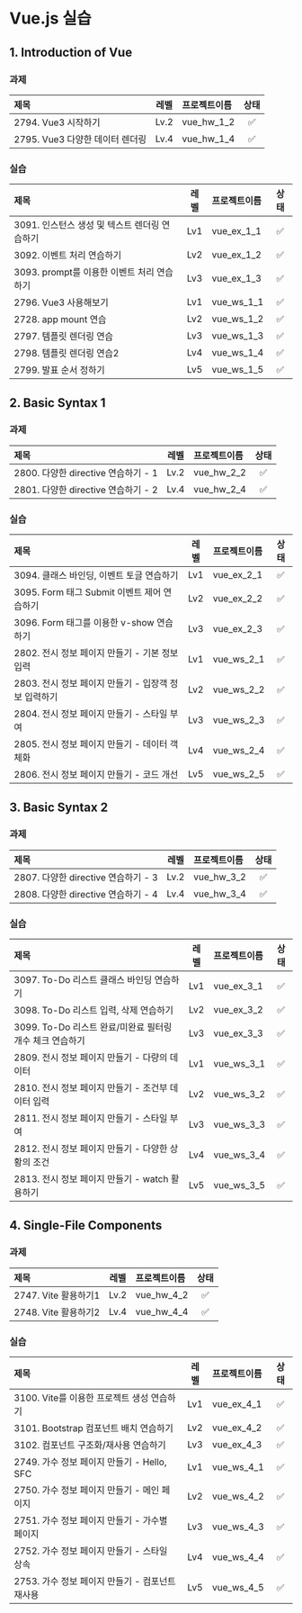 # Vue.js 실습 

## 1. Introduction of Vue

### 과제

|제목|레벨|프로젝트이름|상태|
|:----------|:-----------:|:----------|:------------:|
|2794. Vue3 시작하기|Lv.2|vue_hw_1_2|✅|
|2795. Vue3 다양한 데이터 렌더링|Lv.4|vue_hw_1_4|✅|

### 실습

|제목|레벨|프로젝트이름|상태|
|:----------|:-----------:|:----------|:------------:|
|3091. 인스턴스 생성 및 텍스트 렌더링 연습하기|Lv1|vue_ex_1_1|✅|
|3092. 이벤트 처리 연습하기|Lv2|vue_ex_1_2|✅|
|3093. prompt를 이용한 이벤트 처리 연습하기|Lv3|vue_ex_1_3|✅|
|2796. Vue3 사용해보기|Lv1|vue_ws_1_1|✅|
|2728. app mount 연습|Lv2|vue_ws_1_2|✅|
|2797. 템플릿 렌더링 연습|Lv3|vue_ws_1_3|✅|
|2798. 템플릿 렌더링 연습2|Lv4|vue_ws_1_4|✅|
|2799. 발표 순서 정하기|Lv5|vue_ws_1_5|✅|



## 2. Basic Syntax 1

### 과제

|제목|레벨|프로젝트이름|상태|
|:----------|:-----------:|:----------|:------------:|
|2800. 다양한 directive 연습하기 - 1|Lv.2|vue_hw_2_2|✅|
|2801. 다양한 directive 연습하기 - 2|Lv.4|vue_hw_2_4|✅|

### 실습

|제목|레벨|프로젝트이름|상태|
|:----------|:-----------:|:----------|:------------:|
|3094. 클래스 바인딩, 이벤트 토글 연습하기|Lv1|vue_ex_2_1|✅|
|3095. Form 태그 Submit 이벤트 제어 연습하기|Lv2|vue_ex_2_2|✅|
|3096. Form 태그를 이용한 v-show 연습하기|Lv3|vue_ex_2_3|✅|
|2802. 전시 정보 페이지 만들기 - 기본 정보 입력|Lv1|vue_ws_2_1|✅|
|2803. 전시 정보 페이지 만들기 - 입장객 정보 입력하기|Lv2|vue_ws_2_2|✅|
|2804. 전시  정보 페이지 만들기 - 스타일 부여|Lv3|vue_ws_2_3|✅|
|2805. 전시 정보 페이지 만들기 - 데이터 객체화|Lv4|vue_ws_2_4|✅|
|2806. 전시 정보 페이지 만들기 - 코드 개선|Lv5|vue_ws_2_5|✅|



## 3. Basic Syntax 2

### 과제

|제목|레벨|프로젝트이름|상태|
|:----------|:-----------:|:----------|:------------:|
|2807. 다양한 directive 연습하기 - 3|Lv.2|vue_hw_3_2|✅|
|2808. 다양한 directive 연습하기 - 4|Lv.4|vue_hw_3_4|✅|

### 실습

|제목|레벨|프로젝트이름|상태|
|:----------|:-----------:|:----------|:------------:|
|3097. To-Do 리스트 클래스 바인딩 연습하기|Lv1|vue_ex_3_1|✅|
|3098. To-Do 리스트 입력, 삭제 연습하기|Lv2|vue_ex_3_2|✅|
|3099. To-Do 리스트 완료/미완료 필터링 개수 체크 연습하기|Lv3|vue_ex_3_3|✅|
|2809. 전시 정보 페이지 만들기 - 다량의 데이터|Lv1|vue_ws_3_1|✅|
|2810. 전시 정보 페이지 만들기 - 조건부 데이터 입력|Lv2|vue_ws_3_2|✅|
|2811. 전시 정보 페이지 만들기 - 스타일 부여|Lv3|vue_ws_3_3|✅|
|2812. 전시 정보 페이지 만들기 - 다양한 상황의 조건|Lv4|vue_ws_3_4|✅|
|2813. 전시 정보 페이지 만들기 - watch 활용하기|Lv5|vue_ws_3_5|✅|


## 4. Single-File Components

### 과제

|제목|레벨|프로젝트이름|상태|
|:----------|:-----------:|:----------|:------------:|
|2747. Vite 활용하기1|Lv.2|vue_hw_4_2|✅|
|2748. Vite 활용하기2|Lv.4|vue_hw_4_4|✅|

### 실습

|제목|레벨|프로젝트이름|상태|
|:----------|:-----------:|:----------|:------------:|
|3100. Vite를 이용한 프로젝트 생성 연습하기|Lv1|vue_ex_4_1|✅|
|3101. Bootstrap 컴포넌트 배치 연습하기|Lv2|vue_ex_4_2|✅|
|3102. 컴포넌트 구조화/재사용 연습하기|Lv3|vue_ex_4_3|✅|
|2749. 가수 정보 페이지 만들기 - Hello, SFC|Lv1|vue_ws_4_1|✅|
|2750. 가수 정보 페이지 만들기 - 메인 페이지|Lv2|vue_ws_4_2|✅|
|2751. 가수 정보 페이지 만들기 - 가수별 페이지|Lv3|vue_ws_4_3|✅|
|2752. 가수 정보 페이지 만들기 - 스타일 상속|Lv4|vue_ws_4_4|✅|
|2753. 가수 정보 페이지 만들기 - 컴포넌트 재사용 |Lv5|vue_ws_4_5|✅|